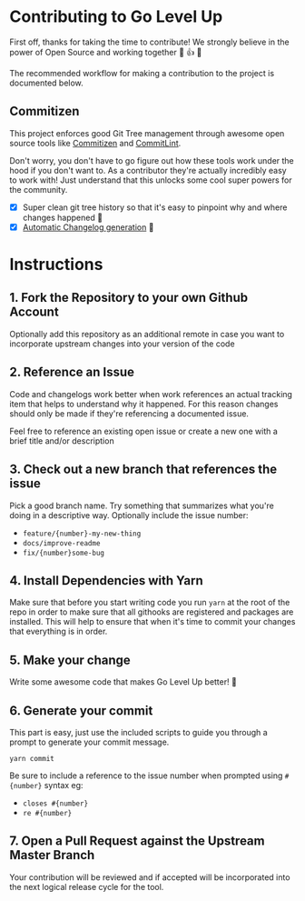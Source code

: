 # Contributing to Go Level Up

First off, thanks for taking the time to contribute! We strongly believe in the power of Open Source and working together :muscle: :+1: :tada:

The recommended workflow for making a contribution to the project is documented below.

## Commitizen

This project enforces good Git Tree management through awesome open source tools like [Commitizen](https://github.com/commitizen/cz-cli) and [CommitLint](https://github.com/conventional-changelog/commitlint).

Don't worry, you don't have to go figure out how these tools work under the hood if you don't want to. As a contributor they're actually incredibly easy to work with! Just understand that this unlocks some cool super powers for the community.

- [x] Super clean git tree history so that it's easy to pinpoint why and where changes happened :evergreen_tree:
- [x] [Automatic Changelog generation](CHANGELOG.md) :rocket:

# Instructions

## 1. Fork the Repository to your own Github Account

Optionally add this repository as an additional remote in case you want to incorporate upstream changes into your version of the code

## 2. Reference an Issue

Code and changelogs work better when work references an actual tracking item that helps to understand why it happened. For this reason changes should only be made if they're referencing a documented issue.

Feel free to reference an existing open issue or create a new one with a brief title and/or description

## 3. Check out a new branch that references the issue

Pick a good branch name. Try something that summarizes what you're doing in a descriptive way. Optionally include the issue number:

- `feature/{number}-my-new-thing`
- `docs/improve-readme`
- `fix/{number}some-bug`

## 4. Install Dependencies with Yarn

Make sure that before you start writing code you run `yarn` at the root of the repo in order to make sure that all githooks are registered and packages are installed. This will help to ensure that when it's time to commit your changes that everything is in order.

## 5. Make your change

Write some awesome code that makes Go Level Up better! :muscle:

## 6. Generate your commit

This part is easy, just use the included scripts to guide you through a prompt to generate your commit message.

```
yarn commit
```

Be sure to include a reference to the issue number when prompted using `#{number}` syntax eg:

- `closes #{number}`
- `re #{number}`

## 7. Open a Pull Request against the Upstream Master Branch

Your contribution will be reviewed and if accepted will be incorporated into the next logical release cycle for the tool.
